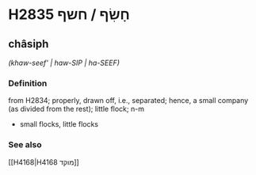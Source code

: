# H2835 חָשִׂף / חשף

## châsiph

_(khaw-seef' | haw-SIP | ha-SEEF)_

### Definition

from H2834; properly, drawn off, i.e., separated; hence, a small company (as divided from the rest); little flock; n-m

- small flocks, little flocks

### See also

[[H4168|H4168 מוקד]]
